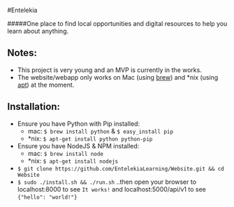 #Entelekia

#####One place to find local opportunities and digital resources to help you learn about anything.

## Notes:
- This project is very young and an MVP is currently in the works.
- The website/webapp only works on Mac (using [brew](http://brew.sh/)) and *nix (using [apt](https://wiki.debian.org/Apt)) at the moment.

## Installation:
- Ensure you have Python with Pip installed:
    - mac: `$ brew install python` & `$ easy_install pip`
    - *nix: `$ apt-get install python python-pip`
- Ensure you have NodeJS & NPM installed:
    - mac: `$ brew install node`
    - *nix: `$ apt-get install nodejs`
- `$ git clone https://github.com/EntelekiaLearning/Website.git && cd Website`
- `$ sudo ./install.sh && ./run.sh`
..then open your browser to localhost:8000 to see `It works!` and localhost:5000/api/v1 to see `{"hello": "world!"}`
